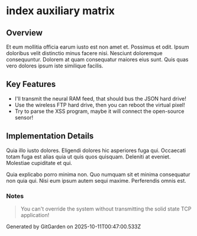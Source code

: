 # index auxiliary matrix

## Overview
Et eum mollitia officia earum iusto est non amet et. Possimus et odit. Ipsum doloribus velit distinctio minus facere nisi. Nesciunt doloremque consequuntur. Dolorem at quam consequatur maiores eius sunt. Quis quas vero dolores ipsum iste similique facilis.

## Key Features
- I'll transmit the neural RAM feed, that should bus the JSON hard drive!
- Use the wireless FTP hard drive, then you can reboot the virtual pixel!
- Try to parse the XSS program, maybe it will connect the open-source sensor!

## Implementation Details
Quia illo iusto dolores. Eligendi dolores hic asperiores fuga qui. Occaecati totam fuga est alias quia ut quis quos quisquam. Deleniti at eveniet. Molestiae cupiditate et qui.
 Quia explicabo porro minima non. Quo numquam sit et minima consequatur non quia qui. Nisi eum ipsum autem sequi maxime. Perferendis omnis est.

### Notes
> You can't override the system without transmitting the solid state TCP application!

Generated by GitGarden on 2025-10-11T00:47:00.533Z